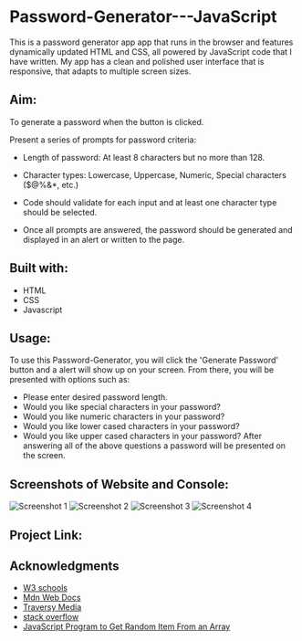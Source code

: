 # Password-Generator---JavaScript
This is a password generator app app that runs in the browser and features dynamically updated HTML and CSS, all powered by JavaScript code that I have written. My app has a clean and polished user interface that is responsive, that  adapts to multiple screen sizes.

## Aim:
To generate a password when the button is clicked.

Present a series of prompts for password criteria:
* Length of password: At least 8 characters but no more than 128.

* Character types:
    Lowercase,
    Uppercase,
    Numeric,
    Special characters ($@%&*, etc.)

* Code should validate for each input and at least one character type should be selected.

* Once all prompts are answered, the password should be generated and displayed in an alert or written to the page.

## Built with:
* HTML
* CSS
* Javascript

## Usage:
To use this Password-Generator, you will click the 'Generate Password' button and a alert will show up on your screen. From there, you will be presented with options such as: 
* Please enter desired password length.
* Would you like special characters in your password?
* Would you like numeric characters in your password?
* Would you like lower cased characters in your password?
* Would you like upper cased  characters in your password?
After answering all of the above questions a password will be presented on the screen.

## Screenshots of Website and Console:
![Screenshot 1](https://user-images.githubusercontent.com/97250633/226691274-df84e528-fb71-483e-b457-c5808b0af435.png)
![Screenshot 2](https://user-images.githubusercontent.com/97250633/226691275-2840c0d7-5c9e-4884-9b2d-8c1498e39e0a.png)
![Screenshot 3](https://user-images.githubusercontent.com/97250633/226691267-73a33bba-d557-4888-8c19-9706cc2cd2d5.png)
![Screenshot 4](https://user-images.githubusercontent.com/97250633/226691271-d4edae52-f991-482d-9ad3-3783fa46e863.png)

## Project Link:

## Acknowledgments
* [W3 schools](https://www.w3schools.com/js/default.asp)
* [Mdn Web Docs](https://developer.mozilla.org/en-US/docs/Web/JavaScript)
* [Traversy Media](https://www.youtube.com/watch?v=hdI2bqOjy3c&t=387s)
* [stack overflow](https://stackoverflow.com/)
* [JavaScript Program to Get Random Item From an Array](https://www.programiz.com/javascript/examples/get-random-item)
